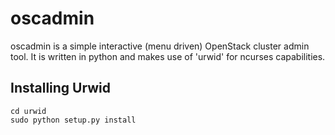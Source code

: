oscadmin
========

oscadmin is a simple interactive (menu driven) OpenStack cluster admin tool.
It is written in python and makes use of 'urwid' for ncurses capabilities.

Installing Urwid
----------------
```git clone https://github.com/wardi/urwid.git
cd urwid
sudo python setup.py install
```